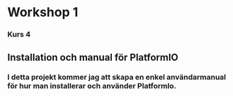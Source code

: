 # Workshop 1
### Kurs 4

## Installation och manual för PlatformIO
### I detta projekt kommer jag att skapa en enkel användarmanual för hur man installerar och använder PlatformIo. 
